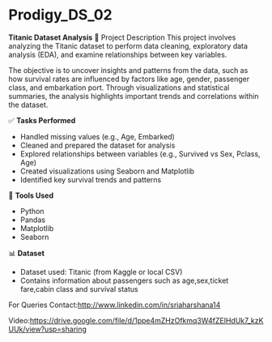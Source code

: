 # Prodigy_DS_02
**Titanic Dataset Analysis**
📌 Project Description
This project involves analyzing the Titanic dataset to perform data cleaning, exploratory data analysis (EDA), and examine relationships between key variables.

The objective is to uncover insights and patterns from the data, such as how survival rates are influenced by factors like age, gender, passenger class, and embarkation port. Through visualizations and statistical summaries, the analysis highlights important trends and correlations within the dataset.



✅ **Tasks Performed**

* Handled missing values (e.g., Age, Embarked)
* Cleaned and prepared the dataset for analysis
* Explored relationships between variables (e.g., Survived vs Sex, Pclass, Age)
* Created visualizations using Seaborn and Matplotlib
* Identified key survival trends and patterns

🧰 **Tools Used**

* Python
* Pandas
* Matplotlib
* Seaborn

📊 **Dataset**

* Dataset used: Titanic (from Kaggle or local CSV)
* Contains information about passengers such as age,sex,ticket fare,cabin class and survival status

For Queries Contact:http://www.linkedin.com/in/sriaharshana14

Video:https://drive.google.com/file/d/1ppe4mZHzOfkmq3W4fZElHdUk7_kzKUUk/view?usp=sharing
